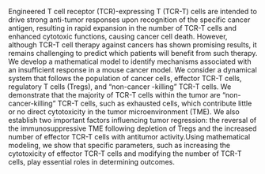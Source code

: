 Engineered T cell receptor (TCR)-expressing T (TCR-T) cells are intended to drive strong anti-tumor responses upon recognition of the specific cancer antigen, resulting in rapid expansion in the number of TCR-T cells and enhanced cytotoxic functions, causing cancer cell death. However, although TCR-T cell therapy against cancers has shown promising results, it remains challenging to predict which patients will benefit from such therapy. We develop a mathematical model to identify mechanisms associated with an insufficient response in a mouse cancer model. We consider a dynamical system that follows the population of cancer cells, effector TCR-T cells, regulatory T cells (Tregs), and “non-cancer
-killing” TCR-T cells. We demonstrate that the majority of TCR-T cells within the tumor are “non-cancer-killing” TCR-T cells, such as exhausted cells, which contribute little or no direct cytotoxicity in the tumor microenvironment (TME). We also establish two important factors influencing tumor regression: the reversal of the immunosuppressive TME following depletion of Tregs and the increased number of effector TCR-T cells with antitumor activity.Using mathematical modeling, we show that specific parameters, such as increasing the cytotoxicity of effector TCR-T cells and modifying the number of TCR-T cells, play essential roles in determining outcomes.
